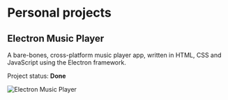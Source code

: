 # Personal projects

## Electron Music Player
A bare-bones, cross-platform music player app, written in HTML, CSS and JavaScript using the Electron framework.

Project status: **Done**

![Electron Music Player](https://vicentiubacioiu.github.io/img/player.png)
